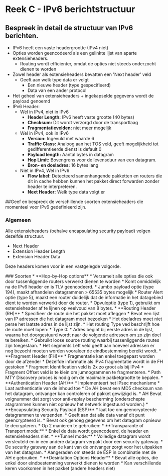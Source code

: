 # Reek C - IPv6 berichtstructuur

## Bespreek in detail de structuur van IPv6 berichten.

* IPv6 heeft een vaste headergrootte (IPv4 niet)
* Opties worden geencodeerd als een gelinkte lijst van aparte extensieheaders.
  * Routing wordt efficienter, omdat de opties niet steeds onderzocht dienen te worden
* Zowel header als extensieheaders bevatten een 'Next header' veld
  * Geeft aan welk type data er volgt
    * Een nieuwe header (type gespecifieerd)
    * Data van een ander protocol
* Het geheel van extensieheaders + ingekapselde gegevens wordt de payload genoemd
* IPv6 Header:
  * Wel in IPv4, niet in IPv6
    * **Header Length:** IPv6 heeft vaste grootte (40 bytes)
    * **Checksum:** Dit wordt verzorgd door de transportlaag
    * **Fragmentatievelden:** niet meer mogelijk
  * Wel in IPv4, ook in IPv6
    * **Version:** Ingevuld met waarde 6
    * **Traffic Class:** Analoog aan het TOS veld, geeft mogelijkheid tot gedifferentieerde dienst is default 0
    * **Payload length:** Aantal bytes in datagram
    * **Hop Limit:** Bovengrens voor de levensduur van een datagram.
    * **Bron- en doeladres:** 16 bytes lang
  * Niet in IPv4, Wel in IPv6
    * **Flow label:** Detecteerd samenhangende pakketten en routers die dit in cache hebben kunnen het pakket direct forwarden zonder header te interpreteren.
    * **Next Header:** Welk type data volgt er

##Geef en bespreek de verschillende soorten extensieheaders die momenteel voor IPv6 gedefinieerd zijn.

### Algemeen

Alle extensieheaders (behalve encapsulating security payload) volgen dezelfde structuur.

* Next Header
* Extension Header Length
* Extension Header Data

Deze headers komen voor in een vastgelegde volgorde.

<p style="page-break-after:always;"></p>
### Soorten
* **Hop-by-Hop options**
    * Verzamelt alle opties die ook door tussenliggende routers verwerkt dienen te worden
    * Komt onmiddelijk na de IPv6 header en is TLV geencodeerd.
    * Jumbo payload optie (type 194), maakt afhandelen datagrammen > 65535 bytes mogelijk
    * Router Alert optie (type 5), maakt een router duidelijk dat de informatie in het datagebied dient te worden verwerkt door de router.
    * Opvuloptie (type 1), gebruikt om extensieheader af te lijnen op veelvoud van 8 bytes.
* **Routing Header (RH)**
    * Specifieer de route die het pakket moet afleggen
    * Bevat een lijst van IP adressen die het datagram moet bezoeken
    * Het doeladres moet niet perse het laatste adres in de lijst zijn.
    * Het routing Type ved beschrijft hoe de route moet lopen:
        * Type 0:
            * Adres begint bij eerste adres in de lijst, waarna het doorgestuurd wordt naar de volgende adressen om zo zijn doel te bereiken.
            * Gebruikt loose source routing waarbij tussenliggende routes zijn toegestaan.
    * Het segments Left veld geeft aan hoeveel adressen er nog bezocht moeten worden vooraleer de eindbestemming bereikt wordt.
* **Fragment Header (FH)**
    * Fragmentatie kan enkel toegepast worden door de afzender
    * Dezelfde informatie als IPv4 fragmentatie wordt in de FH gestoken
        * Fragment Identification veld is 2x zo groot als bij IPv4
        * Fragment Offset veld is te klein om jumnogrammen te fragmenteren.
    * Path MTY Discovery proces is nodig om de maximale pakketgrootte te bepalen.
* **Authentication Header (AH)**
    * Implementeert het IPsec mechanisme
    * Laat authenticatie van de inhoud toe
    * De AH bevat een MD5 checksum van het datagram, ontvanger kan controleren of pakket gewijzigd is.
    * AH Bevat volgnummer dat zorgt voor anti-replay bescherming (onderschepte atagrammen kunnen niet opnieuw het netwerk ingestuurd worden.)
* **Encapsulating Security Payload (ESP)**
    * laat toe om geencrypteerde datagrammen te verzenden.
    * Geeft aan dat alle data vanaf dit punt geencrypteerd is.
    * Bevat ook genoeg gegevens om het datagram opnieuw te decrypteren.
    * Op 2 manieren te gebruiken:
        * **Transparante of Transport mode:**
            * Enkel de data wordt geencodeerd, de header en extensieheaders niet.
        * **Tunnel mode:**
            * Volledige datagram wordt versleuteld en in een andere datagram verpakt door een security gateway.
            * De security gateway aan de kant van de ontvanger zorgt voor het uitpakken van het datagram.
    * Aangeraden om steeds de ESP in combinatie met de AH e gebruiken.
* **Desintation Options Header**
    * Bevat alle opties, die enkel door eindbestemming verwerkt dienen te worden
    * Kan verschillende keren voorkomen in het pakket (andere headers niet)
